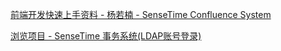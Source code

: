 

[前端开发快速上手资料 - 杨若楠 - SenseTime Confluence System](https://confluence.sensetime.com/pages/viewpage.action?pageId=369851282)

[浏览项目 - SenseTime 事务系统(LDAP账号登录)](https://jira.sensetime.com/secure/BrowseProjects.jspa?selectedCategory=all)